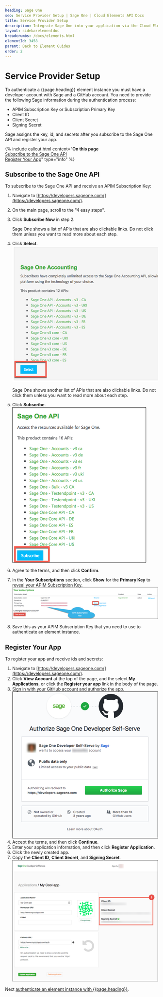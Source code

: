 ```yaml
---
heading: Sage One
seo: Service Provider Setup | Sage One | Cloud Elements API Docs
title: Service Provider Setup
description: Integrate Sage One into your application via the Cloud Elements APIs.
layout: sidebarelementdoc
breadcrumbs: /docs/elements.html
elementId: 3458
parent: Back to Element Guides
order: 2
---
```

# Service Provider Setup

To authenticate a {{page.heading}} element instance you must have a developer account with Sage and a GitHub account. You need to provide the following Sage information during the authentication process:

* APIM Subscription Key or Subscription Primary Key
* Client ID
* Client Secret
* Signing Secret

Sage assigns the key, id, and secrets after you subscribe to the Sage One API and register your app.

{% include callout.html content="<strong>On this page</strong></br><a href=#subscribe-to-the-sage-one-api>Subscribe to the Sage One API</a></br><a href=#register-your-app>Register Your App</a>" type="info" %}

## Subscribe to the Sage One API

To subscribe to the Sage One API and receive an APIM Subscription Key:

1. Navigate  to [https://developers.sageone.com/](https://developers.sageone.com/).
2. On the main page, scroll to the "4 easy steps".
3. Click **Subscribe Now** in step 2.

    Sage One shows a list of APIs that are also clickable links. Do not click them unless you want to read more about each step.

4. Click **Select**.
![Select the APIs](img/select-apis.png)

    Sage One shows another list of APIs that are also clickable links. Do not click them unless you want to read more about each step.

4. Click **Subscribe**.
![Subscribe to the APIs](img/subscribe-apis.png)

5. Agree to the terms, and then click **Confirm**.
6. In the **Your Subscriptions** section, click **Show** for the **Primary Key** to reveal your APIM Subscription Key.
![APIM Subscription Key](img/apim-key.png)
7. Save this as your APIM Subscription Key that you need to use to authenticate an element instance.

## Register Your App

To register your app and receive ids and secrets:

1. Navigate  to [https://developers.sageone.com/](https://developers.sageone.com/).
3. Click **View Account** at the top of the page, and the select **My Applications**, or click the **Register your app** link in the body of the page.
4. Sign in with your GitHub account and authorize the app.
![Sage One Authorize Git](img/gitauth.png)
3. Accept the terms, and then click **Continue**.
5. Enter your application information, and then click **Register Application**.
8. Click the newly created app.
9. Copy the **Client ID**, **Client Secret**, and **Signing Secret**.
![Sage One US Connected App step 6](img/SageOneUSAPI6.png)

Next [authenticate an element instance with {{page.heading}}](authenticate.html).
